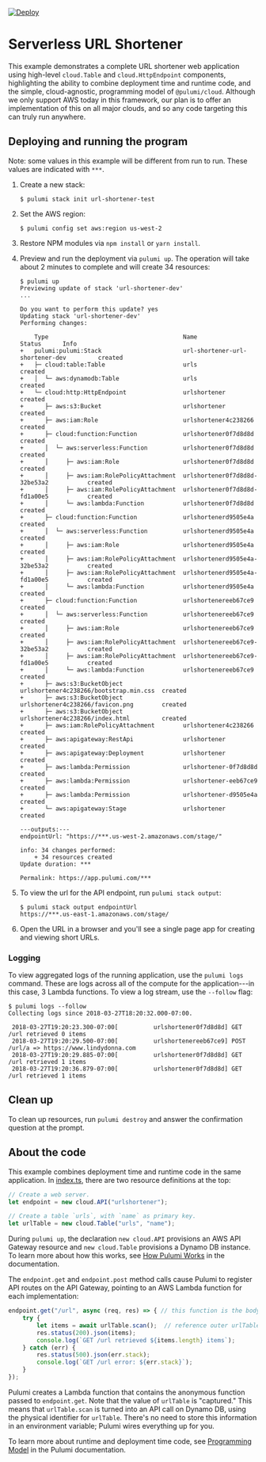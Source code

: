 [![Deploy](https://get.pulumi.com/new/button.svg)](https://app.pulumi.com/new)

# Serverless URL Shortener

This example demonstrates a complete URL shortener web application using high-level `cloud.Table` and
`cloud.HttpEndpoint` components, highlighting the ability to combine deployment time and runtime code, and the simple,
cloud-agnostic, programming model of `@pulumi/cloud`.  Although we only support AWS today in this framework, our plan
is to offer an implementation of this on all major clouds, and so any code targeting this can truly run anywhere.

## Deploying and running the program

Note: some values in this example will be different from run to run.  These values are indicated
with `***`.

1. Create a new stack:

    ```
    $ pulumi stack init url-shortener-test
    ```

1. Set the AWS region:

    ```
    $ pulumi config set aws:region us-west-2
    ```

1. Restore NPM modules via `npm install` or `yarn install`.

1. Preview and run the deployment via `pulumi up`. The operation will take about 2 minutes to
   complete and will create 34 resources:

    ```
    $ pulumi up
    Previewing update of stack 'url-shortener-dev'
    ...

    Do you want to perform this update? yes
    Updating stack 'url-shortener-dev'
    Performing changes:

        Type                                      Name                                    Status      Info
    +   pulumi:pulumi:Stack                       url-shortener-url-shortener-dev         created
    +   ├─ cloud:table:Table                      urls                                    created
    +   │  └─ aws:dynamodb:Table                  urls                                    created
    +   └─ cloud:http:HttpEndpoint                urlshortener                            created
    +      ├─ aws:s3:Bucket                       urlshortener                            created
    +      ├─ aws:iam:Role                        urlshortener4c238266                    created
    +      ├─ cloud:function:Function             urlshortener0f7d8d8d                    created
    +      │  └─ aws:serverless:Function          urlshortener0f7d8d8d                    created
    +      │     ├─ aws:iam:Role                  urlshortener0f7d8d8d                    created
    +      │     ├─ aws:iam:RolePolicyAttachment  urlshortener0f7d8d8d-32be53a2           created
    +      │     ├─ aws:iam:RolePolicyAttachment  urlshortener0f7d8d8d-fd1a00e5           created
    +      │     └─ aws:lambda:Function           urlshortener0f7d8d8d                    created
    +      ├─ cloud:function:Function             urlshortenerd9505e4a                    created
    +      │  └─ aws:serverless:Function          urlshortenerd9505e4a                    created
    +      │     ├─ aws:iam:Role                  urlshortenerd9505e4a                    created
    +      │     ├─ aws:iam:RolePolicyAttachment  urlshortenerd9505e4a-32be53a2           created
    +      │     ├─ aws:iam:RolePolicyAttachment  urlshortenerd9505e4a-fd1a00e5           created
    +      │     └─ aws:lambda:Function           urlshortenerd9505e4a                    created
    +      ├─ cloud:function:Function             urlshortenereeb67ce9                    created
    +      │  └─ aws:serverless:Function          urlshortenereeb67ce9                    created
    +      │     ├─ aws:iam:Role                  urlshortenereeb67ce9                    created
    +      │     ├─ aws:iam:RolePolicyAttachment  urlshortenereeb67ce9-32be53a2           created
    +      │     ├─ aws:iam:RolePolicyAttachment  urlshortenereeb67ce9-fd1a00e5           created
    +      │     └─ aws:lambda:Function           urlshortenereeb67ce9                    created
    +      ├─ aws:s3:BucketObject                 urlshortener4c238266/bootstrap.min.css  created
    +      ├─ aws:s3:BucketObject                 urlshortener4c238266/favicon.png        created
    +      ├─ aws:s3:BucketObject                 urlshortener4c238266/index.html         created
    +      ├─ aws:iam:RolePolicyAttachment        urlshortener4c238266                    created
    +      ├─ aws:apigateway:RestApi              urlshortener                            created
    +      ├─ aws:apigateway:Deployment           urlshortener                            created
    +      ├─ aws:lambda:Permission               urlshortener-0f7d8d8d                   created
    +      ├─ aws:lambda:Permission               urlshortener-eeb67ce9                   created
    +      ├─ aws:lambda:Permission               urlshortener-d9505e4a                   created
    +      └─ aws:apigateway:Stage                urlshortener                            created

    ---outputs:---
    endpointUrl: "https://***.us-west-2.amazonaws.com/stage/"

    info: 34 changes performed:
        + 34 resources created
    Update duration: ***

    Permalink: https://app.pulumi.com/***
    ```

1. To view the url for the API endpoint, run `pulumi stack output`:

    ```
    $ pulumi stack output endpointUrl
    https://***.us-east-1.amazonaws.com/stage/
    ```

1. Open the URL in a browser and you'll see a single page app for creating and viewing short URLs.

### Logging

To view aggregated logs of the running application, use the `pulumi logs` command. These are logs across all of the compute for the application---in this case, 3 Lambda functions. To view a log stream, use the `--follow` flag:

```
$ pulumi logs --follow
Collecting logs since 2018-03-27T18:20:32.000-07:00.

 2018-03-27T19:20:23.300-07:00[          urlshortener0f7d8d8d] GET /url retrieved 0 items
 2018-03-27T19:20:29.500-07:00[          urlshortenereeb67ce9] POST /url/a => https://www.lindydonna.com
 2018-03-27T19:20:29.885-07:00[          urlshortener0f7d8d8d] GET /url retrieved 1 items
 2018-03-27T19:20:36.879-07:00[          urlshortener0f7d8d8d] GET /url retrieved 1 items
```

## Clean up

To clean up resources, run `pulumi destroy` and answer the confirmation question at the prompt.

## About the code

This example combines deployment time and runtime code in the same application. In [index.ts](./index.ts), there are two resource definitions at the top:

```typescript
// Create a web server.
let endpoint = new cloud.API("urlshortener");

// Create a table `urls`, with `name` as primary key.
let urlTable = new cloud.Table("urls", "name");
```

During `pulumi up`, the declaration `new cloud.API` provisions an AWS API Gateway resource and `new cloud.Table` provisions a Dynamo DB instance. To learn more about how this works, see [How Pulumi Works](https://www.pulumi.com/docs/reference/how/) in the documentation.

The `endpoint.get` and `endpoint.post` method calls cause Pulumi to register API routes on the API Gateway, pointing to an AWS Lambda function for each implementation:

```typescript
endpoint.get("/url", async (req, res) => { // this function is the body of the Lambda
    try {
        let items = await urlTable.scan();  // reference outer urlTable definition
        res.status(200).json(items);
        console.log(`GET /url retrieved ${items.length} items`);
    } catch (err) {
        res.status(500).json(err.stack);
        console.log(`GET /url error: ${err.stack}`);
    }
});
```

Pulumi creates a Lambda function that contains the anonymous function passed to `endpoint.get`. Note that the value of `urlTable` is "captured." This means that `urlTable.scan` is turned into an API call on Dynamo DB, using the physical identifier for `urlTable`. There's no need to store this information in an environment variable; Pulumi wires everything up for you.

To learn more about runtime and deployment time code, see [Programming Model](https://www.pulumi.com/docs/reference/programming-model/) in the Pulumi documentation.
